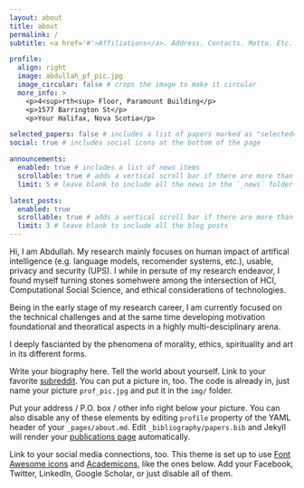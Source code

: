 ```yaml
---
layout: about
title: about
permalink: /
subtitle: <a href='#'>Affiliations</a>. Address. Contacts. Motto. Etc.

profile:
  align: right
  image: abdullah_pf_pic.jpg
  image_circular: false # crops the image to make it circular
  more_info: >
    <p>4<sup>rth<sup> Floor, Paramount Building</p>
    <p>1577 Barrington St</p>
    <p>Your Halifax, Nova Scotia</p>

selected_papers: false # includes a list of papers marked as "selected={true}"
social: true # includes social icons at the bottom of the page

announcements:
  enabled: true # includes a list of news items
  scrollable: true # adds a vertical scroll bar if there are more than 3 news items
  limit: 5 # leave blank to include all the news in the `_news` folder

latest_posts:
  enabled: true
  scrollable: true # adds a vertical scroll bar if there are more than 3 new posts items
  limit: 3 # leave blank to include all the blog posts
---
```


Hi, I am Abdullah. My research mainly focuses on human impact of artifical intelligence (e.g. language models, recomender systems, etc.), usable, privacy and security (UPS). I while in persute of my research endeavor, I found myself turning stones somehwere among the intersection of HCI, Computational Social Science, and ethical considerations of technologies. 

Being in the early stage of my research career, I am currently focused on the technical challenges and at the same time developing motivation foundational and theoratical aspects in a highly multi-desciplinary arena. 

I deeply fascianted by the phenomena of morality, ethics, spirituality and art in its different forms.

Write your biography here. Tell the world about yourself. Link to your favorite [subreddit](http://reddit.com). You can put a picture in, too. The code is already in, just name your picture `prof_pic.jpg` and put it in the `img/` folder.

Put your address / P.O. box / other info right below your picture. You can also disable any of these elements by editing `profile` property of the YAML header of your `_pages/about.md`. Edit `_bibliography/papers.bib` and Jekyll will render your [publications page](/al-folio/publications/) automatically.

Link to your social media connections, too. This theme is set up to use [Font Awesome icons](https://fontawesome.com/) and [Academicons](https://jpswalsh.github.io/academicons/), like the ones below. Add your Facebook, Twitter, LinkedIn, Google Scholar, or just disable all of them.
